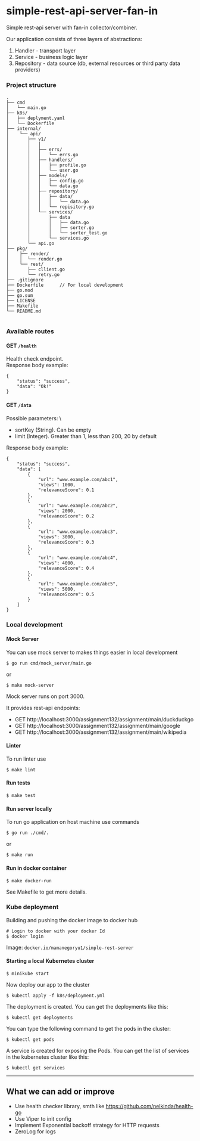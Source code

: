 # simple-rest-api-server-fan-in
Simple rest-api server with fan-in collector/combiner.

Our application consists of three layers of abstractions:
1. Handler - transport layer
2. Service - business logic layer
3. Repository - data source (db, external resources or third party data providers)


### Project structure

```
.
├── cmd
│   └── main.go
├── k8s/
│   ├── deplyment.yaml
│   └── Dockerfile
├── internal/
│    └── api/
│       ├── v1/
│       │   │
│       │   ├── errs/
│       │   │   └── errs.go
│       │   ├── handlers/
│       │   │   ├── profile.go
│       │   │   └── user.go
│       │   ├── models/
│       │   │   ├── config.go
│       │   │   └── data.go
│       │   ├── repository/
│       │   │   ├── data/        
│       │   │   │   └── data.go
│       │   │   └── repisitory.go
│       │   └── services/
│       │       ├── data   
│       │       │   ├── data.go
│       │       │   ├── sorter.go
│       │       │   └── sorter_test.go
│       │       └── services.go
│       └── api.go
├── pkg/
│    ├── render/
│    │  └── render.go
│    └── rest/ 
│       ├── cllient.go
│       └── retry.go
├── .gitignore
├── Dockerfile      // For local development
├── go.mod
├── go.sum
├── LICENSE
├── Makefile
└── README.md
 
```



### Available routes

#### GET `/health` 

Health check endpoint. \
Response body example:
```
{
    "status": "success",
    "data": "Ok!"
}
```

#### GET `/data`

Possible parameters: \
- sortKey (String). Can be empty
- limit   (Integer). Greater than 1, less than 200, 20 by default


Response body example:
```
{
    "status": "success",
    "data": [
        {
            "url": "www.example.com/abc1",
            "views": 1000,
            "relevanceScore": 0.1
        },
        {
            "url": "www.example.com/abc2",
            "views": 2000,
            "relevanceScore": 0.2
        },
        {
            "url": "www.example.com/abc3",
            "views": 3000,
            "relevanceScore": 0.3
        },
        {
            "url": "www.example.com/abc4",
            "views": 4000,
            "relevanceScore": 0.4
        },
        {
            "url": "www.example.com/abc5",
            "views": 5000,
            "relevanceScore": 0.5
        }
    ]
}
```

### Local development

#### Mock Server
You can use mock server to makes things easier in local development
```
$ go run cmd/mock_server/main.go
```
or 
```
$ make mock-server
```
Mock server runs on port 3000.

It provides rest-api endpoints:
- GET http://localhost:3000/assignment132/assignment/main/duckduckgo
- GET http://localhost:3000/assignment132/assignment/main/google
- GET http://localhost:3000/assignment132/assignment/main/wikipedia

#### Linter
To run linter use
```
$ make lint 
```

#### Run tests
```
$ make test
```

#### Run server locally
To run go application on host machine use commands
```
$ go run ./cmd/.
```
or
```
$ make run
```

#### Run in docker container
```
$ make docker-run
```
See Makefile to get more details.

### Kube deployment

Building and pushing the docker image to docker hub
```
# Login to docker with your docker Id
$ docker login
```
Image:
`docker.io/mamanegoryu1/simple-rest-server`

#### Starting a local Kubernetes cluster
```
$ minikube start
```

Now deploy our app to the cluster
```
$ kubectl apply -f k8s/deployment.yml
```

The deployment is created. You can get the deployments like this:
```
$ kubectl get deployments
```

You can type the following command to get the pods in the cluster:
```
$ kubectl get pods
```

A service is created for exposing the Pods. You can get the list of services in the kubernetes cluster like this:
```
$ kubectl get services
```

---
## What we can add or improve
- Use health checker library, smth like https://github.com/nelkinda/health-go
- Use Viper to init config
- Implement Exponential backoff strategy for HTTP requests
- ZeroLog for logs
